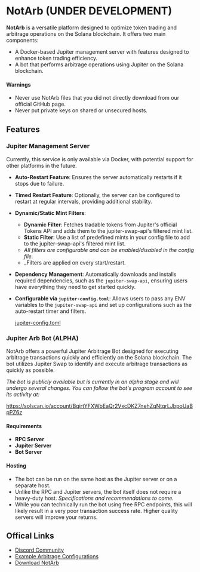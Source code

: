 # NotArb (UNDER DEVELOPMENT)

**NotArb** is a versatile platform designed to optimize token trading and arbitrage operations on the Solana blockchain. It offers two main components:

- A Docker-based Jupiter management server with features designed to enhance token trading efficiency.
- A bot that performs arbitrage operations using Jupiter on the Solana blockchain.

#### Warnings
  - Never use NotArb files that you did not directly download from our official GitHub page.
  - Never put private keys on shared or unsecured hosts.

## Features

### Jupiter Management Server

Currently, this service is only available via Docker, with potential support for other platforms in the future.
- **Auto-Restart Feature**: Ensures the server automatically restarts if it stops due to failure.
- **Timed Restart Feature**: Optionally, the server can be configured to restart at regular intervals, providing additional stability.
- **Dynamic/Static Mint Filters**:
  - **Dynamic Filter**: Fetches tradable tokens from Jupiter's official Tokens API and adds them to the jupiter-swap-api's filtered mint list.
  - **Static Filter**: Use a list of predefined mints in your config file to add to the jupiter-swap-api's filtered mint list. 
  - _All filters are configurable and can be enabled/disabled in the config file._
  - _Filters are applied on every start/restart.

- **Dependency Management**: Automatically downloads and installs required dependencies, such as the `jupiter-swap-api`, ensuring users have everything they need to get started quickly.
- **Configurable via `jupiter-config.toml`**: Allows users to pass any ENV variables to the `jupiter-swap-api` and set up configurations such as the auto-restart timer and filters.

  [jupiter-config.toml](https://github.com/NotArb/Jupiter/blob/main/releases-wip/docker-jupiter/jupiter-config.toml)


### Jupiter Arb Bot (ALPHA)

NotArb offers a powerful Jupiter Arbitrage Bot designed for executing arbitrage transactions quickly and efficiently on the Solana blockchain. The bot utilizes Jupiter Swap to identify and execute arbitrage transactions as quickly as possible.

_The bot is publicly available but is currently in an alpha stage and will undergo several changes. You can follow the bot's program account to see its activity at:<br>_

https://solscan.io/account/BqirtYFXWbEaQr2VxcDKZ7nehZqNtqrLJbpoUaBpPZ6z

#### Requirements
- **RPC Server**
- **Jupiter Server**
- **Bot Server**

#### Hosting
- The bot can be run on the same host as the Jupiter server or on a separate host.
- Unlike the RPC and Jupiter servers, the bot itself does not require a heavy-duty host. _Specifications and recommendations to come._
- While you can technically run the bot using free RPC endpoints, this will likely result in a very poor transaction success rate. Higher quality servers will improve your returns.


## Offical Links
- [Discord Community](https://discord.notarb.org)
- [Example Arbitrage Configurations](https://examples.notarb.org)
- [Download NotArb](https://download.notarb.org)
